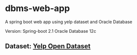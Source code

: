 # dbms-web-app
A spring boot web app using yelp dataset and Oracle Database

Version: Spring-boot 2.1  Oracle Database 12c

## Dataset: [Yelp Open Dataset](https://www.yelp.com/dataset)
